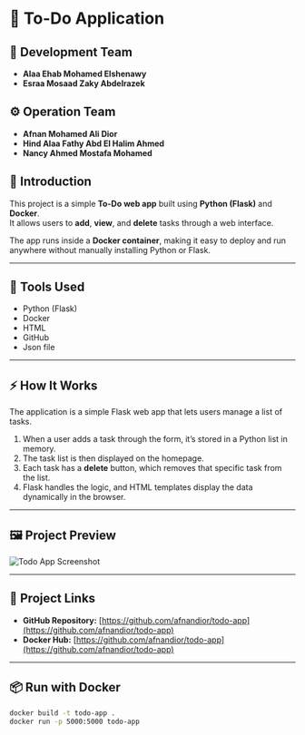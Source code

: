   
# 📝 To-Do Application

## 👥 Development Team
- **Alaa Ehab Mohamed Elshenawy**  
- **Esraa Mosaad Zaky Abdelrazek**

## ⚙️ Operation Team
- **Afnan Mohamed Ali Dior**  
- **Hind Alaa Fathy Abd El Halim Ahmed**  
- **Nancy Ahmed Mostafa Mohamed**
  
## 🚀 Introduction
This project is a simple **To-Do web app** built using **Python (Flask)** and **Docker**.  
It allows users to **add**, **view**, and **delete** tasks through a web interface.  

The app runs inside a **Docker container**, making it easy to deploy and run anywhere without manually installing Python or Flask.

---

## 🧰 Tools Used
- Python (Flask)
- Docker
- HTML
- GitHub
- Json file

---

## ⚡ How It Works
The application is a simple Flask web app that lets users manage a list of tasks.

1. When a user adds a task through the form, it’s stored in a Python list in memory.  
2. The task list is then displayed on the homepage.  
3. Each task has a **delete** button, which removes that specific task from the list.  
4. Flask handles the logic, and HTML templates display the data dynamically in the browser.

---

## 🖼️ Project Preview
![Todo App Screenshot](https://github.com/afnandior/todo-app/blob/main/picture.jpg?raw=true)


---

## 🔗 Project Links
- **GitHub Repository:** [https://github.com/afnandior/todo-app](https://github.com/afnandior/todo-app)  
- **Docker Hub:** [https://github.com/afnandior/todo-app](https://github.com/afnandior/todo-app)

---

## 📦 Run with Docker
```bash
docker build -t todo-app .
docker run -p 5000:5000 todo-app
